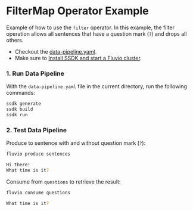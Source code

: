 # FilterMap Operator Example

Example of how to use the `filter` operator. In this example, the filter operation allows all sentences that have a question mark (`?`) and drops all others.

* Checkout the [data-pipeline.yaml](./data-pipeline.yaml).
* Make sure to [Install SSDK and start a Fluvio cluster].

### 1. Run Data Pipeline

With the `data-pipeline.yaml` file in the current directory, run the following commands:

```bash
ssdk generate
ssdk build
ssdk run
```

### 2. Test Data Pipeline

Produce to sentence with and without question mark (`?`):

```bash
fluvio produce sentences
```

```bash
Hi there!
What time is it?
```

Consume from `questions` to retrieve the result:

```bash
fluvio consume questions
```

```bash
What time is it?
```

[Install SSDK and start a Fluvio cluster]: /README.MD#prerequisites